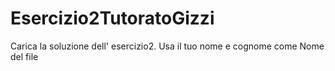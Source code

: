 # Esercizio2TutoratoGizzi
Carica la soluzione dell' esercizio2. Usa il tuo nome e cognome come Nome del file
